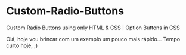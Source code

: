 # Custom-Radio-Buttons
 Custom Radio Buttons using only HTML &amp; CSS | Option Buttons in CSS

<p>Olá, hoje vou brincar com um exemplo um pouco mais rápido... Tempo curto hoje, ;)</p>
